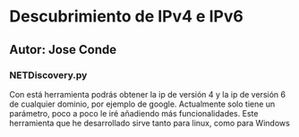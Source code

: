 # Descubrimiento de IPv4 e IPv6
## Autor: Jose Conde 
### NETDiscovery.py

Con está herramienta podrás obtener la ip de versión 4 y la ip de versión 6 de cualquier dominio, por ejemplo de google. Actualmente solo tiene un parámetro, poco a poco le iré añadiendo más funcionalidades. Este herramienta que he desarrollado sirve tanto para linux, como para Windows
